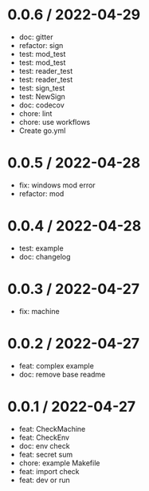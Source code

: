 
0.0.6 / 2022-04-29
==================

* doc: gitter
* refactor: sign
* test: mod_test
* test: mod_test
* test: reader_test
* test: reader_test
* test: sign_test
* test: NewSign
* doc: codecov
* chore: lint
* chore: use workflows
* Create go.yml

0.0.5 / 2022-04-28
==================

* fix: windows mod error
* refactor: mod

0.0.4 / 2022-04-28
==================

* test: example
* doc: changelog

0.0.3 / 2022-04-27
==================

* fix: machine

0.0.2 / 2022-04-27
==================

* feat: complex example
* doc: remove base readme

0.0.1 / 2022-04-27
==================

* feat: CheckMachine
* feat: CheckEnv
* doc: env check
* feat: secret sum
* chore: example Makefile
* feat: import check
* feat: dev or run

